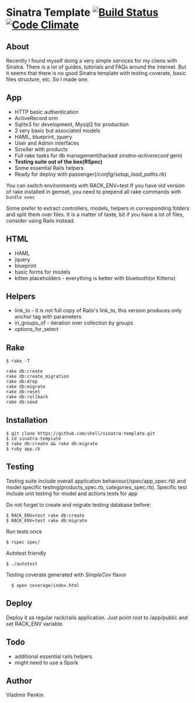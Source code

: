 # Sinatra Template [![Build Status](https://secure.travis-ci.org/shell/sinatra-template.png)](https://secure.travis-ci.org/shell/sinatra-template.png) [![Code Climate](https://codeclimate.com/github/shell/sinatra-template.png)](https://codeclimate.com/github/shell/sinatra-template)

## About
  Recently I found myself doing a very simple services for my cliens with Sinatra. There is a lot of guides, tutorials and FAQs around the internet. But it seems that there is no good Sinatra template with testing coverate, basic files structure, etc. So I made one.

## App
  * HTTP basic authentication
  * ActiveRecord orm
  * Sqlite3 for development, Mysql2 for production
  * 2 very basic but associated models
  * HAML, blueprint, jquery
  * User and Admin interfaces
  * Scroller with products
  * Full rake tasks for db management(hacked _sinatra-activerecord_ gem)
  * **Testing suite out of the box(RSpec)**
  * Some essential Rails helpers
  * Ready for deploy with passenger(_/config/setup\_load\_paths.rb_)

  You can switch environments with RACK_ENV=test
  If you have old version of rake installed in gemset, you need to prepend all rake commands with `bundle exec`

  Some prefer to extract controllers, models, helpers in corresponding folders and split them over files. It is a matter of taste, bit if you have a lot of files, consider using Rails instead.


## HTML
  * HAML
  * jquery
  * blueprint
  * basic forms for models
  * kitten placeholders - everything is better with bluetooth(or Kittens)

## Helpers
  * link\_to - it is not full copy of Rails's link_to, this version produces only anchor tag with parameters
  * in\_groups\_of - iteration over collection by groups
  * options\_for\_select

## Rake

    $ rake -T

    rake db:create
    rake db:create_migration
    rake db:drop
    rake db:migrate
    rake db:reset
    rake db:rollback
    rake db:seed


## Installation

    $ git clone https://github.com/shell/sinatra-template.git
    $ cd sinatra-template
    $ rake db:create && rake db:migrate
    $ ruby app.rb

## Testing
  Testing suite include overall application behaviour(/spec/app_spec.rb) and model specific testing(products_spec.rb, categories_spec.rb).
  Specific test include unit testing for model and actions tests for app

  Do not forget to create and migrate testing database before:

    $ RACK_ENV=test rake db:create
    $ RACK_ENV=test rake db:migrate


  Run tests once

    $ rspec spec/

  Autotest friendly

    $ ./autotest

  Testing coverate generated with _SimpleCov_ flavor

      $ open coverage/index.html

## Deploy

  Deploy it as regular rack/rails application. Just point root to /app/public and set RACK_ENV variable

## Todo

  * additional essential rails helpers
  * might need to use a Spork

## Author
  Vladimir Penkin